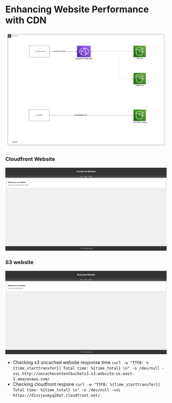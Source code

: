 # Enhancing Website Performance with CDN
![Architecture](<Blank diagram (16).png>)

### Cloudfront Website
![s3website](image.png)

### S3 website
![cloudfront](image-1.png)


+ Checking s3 uncached website response time ```curl -w "TTFB: %{time_starttransfer}| Total time: %{time_total} \n" -o /dev/null -vsL http://uncachecontentbuckets3.s3-website-us-east-1.amazonaws.com/```
+ Checking cloudfront respsne ```curl -w "TTFB: %{time_starttransfer}| Total time: %{time_total} \n" -o /dev/null -vsL https://d1zvjexmyq20af.cloudfront.net/```




